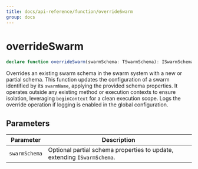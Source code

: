 ```yaml
---
title: docs/api-reference/function/overrideSwarm
group: docs
---
```


# overrideSwarm

```ts
declare function overrideSwarm(swarmSchema: TSwarmSchema): ISwarmSchema;
```

Overrides an existing swarm schema in the swarm system with a new or partial schema.
This function updates the configuration of a swarm identified by its `swarmName`, applying the provided schema properties.
It operates outside any existing method or execution contexts to ensure isolation, leveraging `beginContext` for a clean execution scope.
Logs the override operation if logging is enabled in the global configuration.

## Parameters

| Parameter | Description |
|-----------|-------------|
| `swarmSchema` | Optional partial schema properties to update, extending `ISwarmSchema`. |
